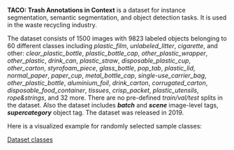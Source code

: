 **TACO: Trash Annotations in Context** is a dataset for instance segmentation, semantic segmentation, and object detection tasks. It is used in the waste recycling industry. 

The dataset consists of 1500 images with 9823 labeled objects belonging to 60 different classes including *plastic_film*, *unlabeled_litter*, *cigarette*, and other: *clear_plastic_bottle*, *plastic_bottle_cap*, *other_plastic_wrapper*, *other_plastic*, *drink_can*, *plastic_straw*, *disposable_plastic_cup*, *other_carton*, *styrofoam_piece*, *glass_bottle*, *pop_tab*, *plastic_lid*, *normal_paper*, *paper_cup*, *metal_bottle_cap*, *single-use_carrier_bag*, *other_plastic_bottle*, *aluminium_foil*, *drink_carton*, *corrugated_carton*, *disposable_food_container*, *tissues*, *crisp_packet*, *plastic_utensils*, *rope&strings*, and 32 more. There are no pre-defined <i>train/val/test</i> splits in the dataset. Also the dataset includes ***batch*** and ***scene*** image-level tags, ***supercategory*** object tag. The dataset was released in 2019.

Here is a visualized example for randomly selected sample classes:

[Dataset classes](https://github.com/dataset-ninja/taco/raw/main/visualizations/classes_preview.webm)
